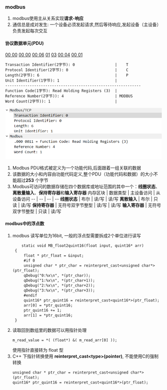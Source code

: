 ### modbus
1. modbus使用主从关系实现**请求-响应**
2. 通信总是成对发生: 一个​设备​必须​发起​请求,​然后​等待​响应,发起​设备​（主​设备）​负责​发起​每次​交互

#### 协议数据单元(PDU)

<u>00 00</u> <u>00 00</u> <u>00 06</u> <u>01</u> <u>03</u> <u>00 04</u> <u>00 01</u>
```
Transaction Identifier(2字节): 0                  |    T
Protocol Identifier(2字节): 0                     |    C
Length(2字节): 6                                  |    P
Unit Identifier(1字节): 1                         |
-------------------------------------------------------------
Function Code(1字节): Read Holding Registers (3)  |
Reference Number(2字节)): 4                       | MODBUS
Word Count(2字节)): 1                             |
```
![格式](img/modbus帧格式.png)
1. Modbus PDU​格式​被​定义​为​一个​功能​代码,​后面​跟着​一​组​关联​的​数据
2. 该​数据​的​大小​和​内容​由​功能​代码​定义,​整个​PDU（功能​代码​和​数据）​的​大小​不能​超过 **​253** ​个​字​节
3. ​Modbus​可​访问​的​数据​存储​在​四​个​数据​库​或​地址​范围​的​其中​一个：**线圈​状态**、​**离散​量​输入**、​**保持​寄存器**​和 **​输入​寄存器** 
    内存区块 | 数据类型 | 主设备访问 | 从设备访问
     -- | -- | -- | --
     **线圈状态** | 布尔 | 读/写 | 读/写
     **离散输入** | 布尔 | 只读 | 读/写
     **保持寄存器** | 无符号双字节整型 | 读/写 | 读/写
     **输入寄存器** | 无符号双字节整型 | 只读 | 读/写


#### modbus中的浮点数
1. modbus 读写单位为16bit, 一般的浮点型需要拆成2个单位进行读写
   ```
       static void MB_float2quint16(float input, quint16* arr)
    {
        float * ptr_float = &input;
        #if 0
        unsigned char * ptr_char = reinterpret_cast<unsigned char*>(ptr_float);
        qDebug("0:%x\n", *(ptr_char));
        qDebug("1:%x\n", *(ptr_char+1));
        qDebug("2:%x\n", *(ptr_char+2));
        qDebug("3:%x\n", *(ptr_char+3));
        #endif
        quint16* ptr_quint16 = reinterpret_cast<quint16*>(ptr_float);
        arr[0] = *ptr_quint16;
        ptr_quint16 += 1;
        arr[1] = *ptr_quint16;
    }
    ```
2. 读取回到数组里的数据可以用指针处理
    ```
    m_read_value = *( (float*) &( m_read_arr[0] ));
    ```
    使用指针直接转为 float 型
3. C++ 下指针转换使用 **reinterpret_cast\<type\>(pointer)**, 不能使用C的强制转换
    ```
    unsigned char * ptr_char = reinterpret_cast<unsigned char*>(ptr_float);
    quint16* ptr_quint16 = reinterpret_cast<quint16*>(ptr_float);
    ```